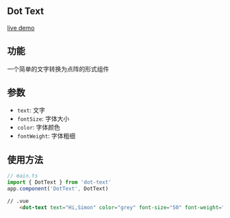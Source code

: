 ## Dot Text
[live demo](https://dot-text.hejian.club/)

## 功能
一个简单的文字转换为点阵的形式组件

## 参数
- `text`: 文字
- `fontSize`: 字体大小
- `color`: 字体颜色
- `fontWeight`: 字体粗细

## 使用方法
```js
// main.ts
import { DotText } from 'dot-text'
app.component('DotText', DotText)
```
```html
// .vue
    <dot-text text="Hi,Simon" color="grey" font-size="50" font-weight="10" ma />
```
